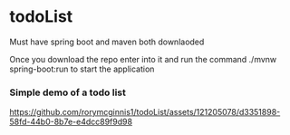 # todoList
Must have spring boot and maven both downlaoded

Once you download the repo enter into it and run the command ./mvnw spring-boot:run to start the application

### Simple demo of a todo list


https://github.com/rorymcginnis1/todoList/assets/121205078/d3351898-58fd-44b0-8b7e-e4dcc89f9d98

